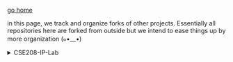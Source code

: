 [go home](https://github.com/oU1TS/.github/wiki)

in this page, we track and organize forks of other projects. Essentially all repositories here are forked from outside but we intend to ease things up by more organization (⁠๑⁠•⁠﹏⁠•⁠)

<details>
<summary>CSE208-IP-Lab</summary>
<ul>
<li><a href="https://github.com/oU1TS/php-project">php-project</a> &larr; 0432320005101085 [visit](https://github.com/FahimHossain1085) </li>
</ul>
</details>